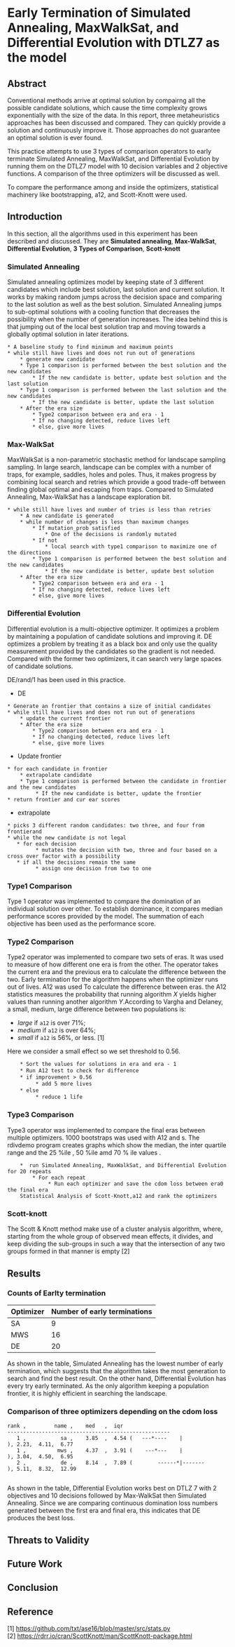 # Early Termination of Simulated Annealing, MaxWalkSat, and Differential Evolution with DTLZ7 as the model

## Abstract
Conventional methods arrive at optimal solution by compairng all the possible candidate solutions, which cause the time complexity grows   exponentially with the size of the data. In this report, three metaheuristics approaches has been discussed and compared. They can quickly provide a solution and continuously improve it. Those approaches do not guarantee an optimal solution is ever found.

This practice attempts to use 3 types of comparison operators to early terminate Simulated Annealing, MaxWalkSat, and Differential Evolution by running them on the DTLZ7 model with 10 decision variables and 2 objective functions. A comparison of the three optimizers will be discussed as well. 

To compare the performance among and inside the optimizers, statistical machinery like bootstrapping, a12, and Scott-Knott were used. 

## Introduction
In this section, all the algorithms used in this experiment has been described and discussed. They are **Simulated annealing**, **Max-WalkSat**, **Differential Evolution**,  **3 Types of Comparison**, **Scott-knott**

### Simulated Annealing
Simulated annealing optimizes model by keeping state of 3 different candidates which include best solution, last solution and current solution. It works by making random jumps across the decision space and comparing to the last solution as well as the best solution. Simulated Annealing jumps to sub-optimal solutions with a cooling function that decreases the possibility when the number of generation increases. The idea behind this is that jumping out of the local best solution trap and moving towards a globally optimal solution in later iterations.

```
* A baseline study to find minimum and maximum points
* while still have lives and does not run out of generations
    * generate new candidate
    * Type 1 comparison is performed between the best solution and the new candidates
        * If the new candidate is better, update best solution and the last solution
    * Type 1 comparison is performed between the last solution and the new candidates
        * If the new candidate is better, update the last solution
    * After the era size
        * Type2 comparison between era and era - 1
        * If no changing detected, reduce lives left
        * else, give more lives
```

### Max-WalkSat
MaxWalkSat is a non-parametric stochastic method for landscape sampling sampling. In large search, landscape can be complex with a number of traps, for example, saddles, holes and poles. Thus, it makes progress by combining local search and retries which provide a good trade-off between finding global optimal and escaping from traps. Compared to Simulated Annealing, Max-WalkSat has a landscape exploration bit. 


```
* while still have lives and number of tries is less than retries
    * A new candidate is generated
    * while number of changes is less than maximum changes
        * If mutation_prob satisfied
            * One of the decisions is randomly mutated
        * If not 
            * local search with type1 comparison to maximize one of the directions
        * Type 1 comparison is performed between the best solution and the new candidates
            * If the new candidate is better, update best solution
    * After the era size
        * Type2 comparison between era and era - 1
        * If no changing detected, reduce lives left
        * else, give more lives
```

### Differential Evolution
Differential evolution is a multi-objective optimizer. It optimizes a problem by maintaining a population of candidate solutions and improving it. DE optimizes a problem by treating it as a black box and only use the quality measurement provided by the candidates so the gradient is not needed. Compared with the former two optimizers, it can search very large spaces of candidate solutions.

DE/rand/1 has been used in this practice.

* DE
```
* Generate an frontier that contains a size of initial candidates
* while still have lives and does not run out of generations
    * update the current frontier
    * After the era size
        * Type2 comparison between era and era - 1
        * If no changing detected, reduce lives left
        * else, give more lives
```

* Update frontier
```
* for each candidate in frontier
    * extrapolate candidate
    * Type 1 comparison is performed between the candidate in frontier and the new candidates
         * If the new candidate is better, update the frontier
* return frontier and cur ear scores
```

* extrapolate
```
* picks 3 different random candidates: two three, and four from frontierand 
* while the new candidate is not legal
   * for each decision
         * mutates the decision with two, three and four based on a cross over factor with a possibility
   * if all the decisions remain the same
         * assign one decision from two to one
```

### Type1 Comparison

Type 1 operator was implemented to compare the domination of an individual solution over other. To establish dominance, it compares median performance scores provided by the model. The summation of each objective has been used as the performance score. 

### Type2 Comparison

Type2 operator was implemented to compare two sets of eras. It was used to measure of how different one era is from the other. The operator takes the current era and the previous era to calculate the difference between the two. Early termination for the algorithm happens when the optimizer runs out of lives. A12 was used To calculate the difference between eras. the A12 statistics measures the
probability that running algorithm *X* yields higher values than running another algorithm *Y*.According to Vargha and Delaney, a small, medium, large difference between two populations is:

-   *large* if `a12` is over 71%;
-   *medium* if `a12` is over 64%;
-   *small* if `a12` is 56%, or less.  [1]

Here we consider a small effect so we set threshold to 0.56.

```3
    * Sort the values for solutions in era and era - 1
    * Run A12 test to check for difference
    * if improvement > 0.56
         * add 5 more lives
    * else
         * reduce 1 life
```

### Type3 Comparison

Type3 operator was implemented to compare the final eras between multiple optimizers. 1000 bootstraps was used with A12 and s. The rdivdemo program creates graphs which show the median, the inter quartile range and the 25 %ile , 50 %ile amd 70 % ile values .

```
    *  run Simulated Annealing, MaxWalkSat, and Differential Evolution for 20 repeats
        * For each repeat
             * Run each optimizer and save the cdom loss between era0 the final era
    Statistical Analysis of Scott-Knott,a12 and rank the optimizers
```

### Scott-knott

The Scott & Knott method make use of a cluster analysis algorithm, where, starting from the whole group of observed mean effects, it divides, and keep dividing the sub-groups in such a way that the intersection of any two groups formed in that manner is empty [2]

## Results

### Counts of Earlty termination
| Optimizer | Number of  early terminations  |
|-----------|--------------------------------|
| SA        | 9                              |
| MWS       | 16                             |
| DE        | 20                             |

As shown in the table, Simulated Annealing has the lowest number of early termination, which suggests that the algorithm takes the most generation to search and find the best result. On the other hand, Differential Evolution has every try early terminated. As the only algorithm keeping a population frontier, it is highly efficient in searching the landscape.

### Comparison of three optimizers depending on the cdom loss
```
rank ,         name ,    med   ,  iqr 
----------------------------------------------------
   1 ,           sa ,    3.85  ,  4.54 (   ---*----    |              ), 2.23,  4.11,  6.77
   1 ,          mws ,    4.37  ,  3.91 (    ---*---    |              ), 3.04,  4.50,  6.95
   2 ,           de ,    8.14  ,  7.89 (        ------*|-------       ), 5.11,  8.32,  12.99
   
```

As shown in the table, Differential Evolution works best on DTLZ 7 with 2 objectives and 10 decisions followed by Max-WalkSat then Simulated Annealing. Since we are comparing continuous domination loss numbers generated between the first era and final era, this indicates that DE produces the best loss.

## Threats to Validity

## Future Work

## Conclusion

## Reference
[1] https://github.com/txt/ase16/blob/master/src/stats.py
<br>[2] https://rdrr.io/cran/ScottKnott/man/ScottKnott-package.html

